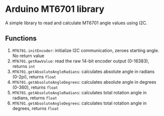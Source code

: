 # Arduino MT6701 library

A simple library to read and calculate MT6701 angle values using I2C.

## Functions
1) `MT6701.initEncoder`: initialize I2C communication, zeroes starting angle. No return value
2) `MT6701.getRawValue`: read the raw 14-bit encoder output (0-16383), returns `int`
3) `MT6701.getAbsoluteAngleRadians`: calculates absolute angle in radians (0-2pi), returns `float`
4) `MT6701.getAbsoluteAngleDegrees`: calculates absolute angle in degrees (0-360), returns `float`
5) `MT6701.getAbsoluteAngleRadians`: calculates total rotation angle in radians, returns `float`
6) `MT6701.getAbsoluteAngleDegrees`: calculates total rotation angle in degrees, returns `float`
